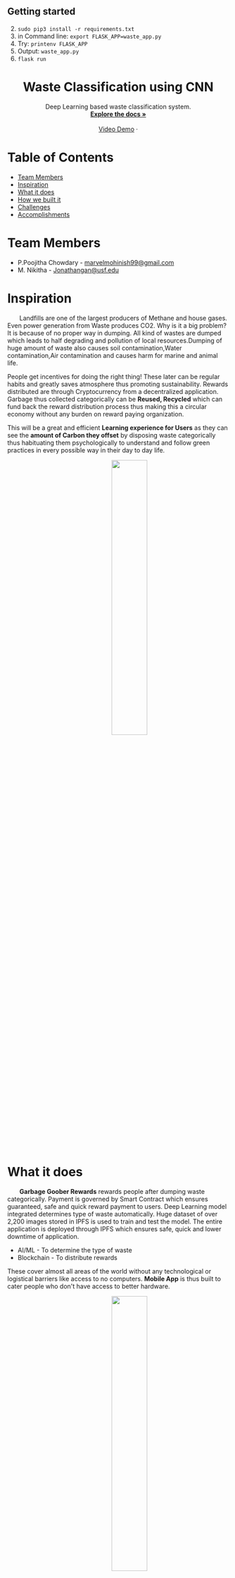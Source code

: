 
## Getting started


2.  `sudo pip3 install -r requirements.txt`
3.  in Command line: `export FLASK_APP=waste_app.py`
4.  Try: `printenv FLASK_APP`
5.  Output: `waste_app.py`
6. `flask run`



<p align="center">


  <h1 align="center">Waste Classification using CNN</h1>

  <p align="center">
    Deep Learning based waste classification system.
    <br />
    <a href="https://github.com/poojitha611/WasteClassification"><strong>Explore the docs »</strong></a>
    <br />
    <br />
    <a href="https://youtu.be/kkXdOf3BB2s">Video Demo</a>
    ·
  
  </p>
</p>

# Table of Contents
* [Team Members](#team-members)
* [Inspiration](#a)
* [What it does](#b)
* [How we built it](#c)
* [Challenges](#d)
* [Accomplishments](#e)
# <a name="team-members"></a>Team Members
* P.Poojitha Chowdary - <marvelmohinish99@gmail.com>
* M. Nikitha - <Jonathangan@usf.edu>


# <a name="a"></a>Inspiration
&nbsp; &nbsp; &nbsp; &nbsp;Landfills are one of the largest producers of Methane and 
house gases. Even power generation from Waste produces CO2. Why is it a big problem? It is because of no proper way in dumping. All kind of wastes are dumped which leads to half degrading and pollution of local resources.Dumping of huge amount of waste also causes soil contamination,Water contamination,Air contamination and causes harm for marine and animal life. 

People get incentives for doing the right thing! These later can be regular habits and greatly saves atmosphere thus promoting sustainability. Rewards distributed are through Cryptocurrency from a decentralized application. Garbage thus collected categorically can be **Reused, Recycled** which can fund back the reward distribution process thus making this a circular economy without any burden on reward paying organization.

This will be a great and efficient **Learning experience for Users** as they can see the **amount of Carbon they offset** by disposing waste categorically thus habituating them psychologically to understand and follow green practices in every possible way in their day to day life.

  
<p align="center">
<img src="img/9c2ddc4b3ac00e9a1bb87f53ef4f718f.png" width="40%" style="margin-left:10%;">
</p>
  
# <a name="b"></a> What it does
&nbsp; &nbsp; &nbsp; &nbsp;**Garbage Goober Rewards** rewards people after dumping waste categorically. Payment is governed by Smart Contract which ensures guaranteed, safe and quick reward payment to users. Deep Learning model integrated determines type of waste automatically. Huge dataset of over 2,200 images stored in IPFS is used to train and test the model. The entire application is deployed through IPFS which ensures safe, quick and lower downtime of application.
  - AI/ML      - To determine the type of waste
  - Blockchain - To distribute rewards

These cover almost all areas of the world without any technological or logistical barriers like access to no computers. **Mobile App** is thus built to cater people who don't have access to better hardware.


<p align="center">
<img src="img/Untitled Diagram (1).png" width="40%" style="margin-left:10%;">
</p>

We have started out with a flask app for classifying types of waste. Later we decided to implement a better front end experience and Web3 functionality that would allow user to get paid using Web3. We have used Polygon network which is L2 network based on Ethereum. This blockchain is so energy neutral that most of it is powered through alternate energy resources. Single transaction uses only 1/20th of power used by a LED bulb per minute thus not putting any more burden/polluting the environment.

**Mobile App** is also built which has the ability to capture waste images and identify just like the webapp but with additional feature of **Minting NFT**. Further implementation requires users to first have NFT's to participate in Garbage Goober which can be bought from marketplace similar to the model of Stepn. NFT's are minted based on input and can be sold in marketplace. **NFT.storage** is currently used to store the NFT's minted which ensures permanent storage of NFT's in Filecoin network.


Latest technologies like Deep Learning for Waste classification, Blockchain for Reward payout and mobile,web applications ensure the application rewards to only correct waste disposals.
  <h1>Web App</h1>
<p align="center">
  
<img src="img/Screenshot (1470).png" width="45%" style="margin-left:10%;">

<img src="img/Screenshot (1473).png" width="45%" style="margin-left:10%;">
</p>
<h1>Mobile App</h1>
<p align="center">
<img src="img/Screenshot (40).png" width="45%" style="margin-left:10%;">

<img src="img/Screenshot (42).png" width="45%" style="margin-left:10%;">
</p>
<p align="center">
<img src="img/Screenshot (43).png" width="60%" style="margin-left:10%;">
</p>

&nbsp; &nbsp; &nbsp; &nbsp;As you can see from the images above, Mobile app has classified my laptop as Computer and minted NFT using NFT.storage. <a href="https://bafybeieejjzt6f7qtl7l6ac55qpwptaczufo5m6wm6xhhc7j2gvzpfhotq.ipfs.nftstorage.link">Click here</a> to view that file.
# <a name="c"></a> How we built it
&nbsp; &nbsp; &nbsp; &nbsp;We have built this DApp as Web App. Entire frontend is built using HTML,CSS,JS. Smart contracts are written using Solidity and deployed on Polygon network. Polygon network helps us in Reduced gas fee and faster transactions. Frontend and Smart contracts are connected using Web3.JS. Convoultional Neural Network is used for determining type of waste instantly with just a picture. It has accuracy of 83% at present with dataset of 2,200+ images in IPFS. This entire DApp is published through IPFS using Fleek platform. IPFS helps us in maintaining large sets of Data with added benefit of no redundancy.
  
  
| Technology                                 | Uses                                                               |
| ------------------------------------------ | ------------------------------------------------------------------ |
| 1. NFT.storage                             | To store the minted NFT's                                          |
| 2. IPFS                                    | Storage for new images and dataset for Deep Learning model         |
| 3. React Native                            | Mobile App framework                                               |
| 4. Flask                                   | To integrate CNN model to Frontend                                 |
| 5. Filecoin                                | Used in NFT.storage as permanent stoarge platform for minted NFT's |

  &nbsp; &nbsp; &nbsp; &nbsp;Mobile Application is built using React native framework and deployed on Expo. Mobile app has the capability to mint NFT's using NFT.storage. **Tokenomics** include sale of these NFT's and access to application only for users with NFT initially to support the reward distribution program.

# <a name="d"></a> Challenges we ran into
&nbsp; &nbsp; &nbsp; &nbsp;Initially we thought of deploying this application using Rinkeby test network of Ethereum and it lead to higher gas fee and slower transactions. Then we switched to L2 based solution like Polygon. Though it was easy to switch we encountered difficulties in integrating it with Frontend. After further reading Web3.JS  and Polygon docs we found the solution. 

&nbsp; &nbsp; &nbsp; &nbsp;Further we realized that as this DApp grows we'll be having lot of data to handle. IPFS came to our rescue. We've used Fleek platform to publish DApp on IPFS. Image classification and other predicting models need Multimedia data to predict what kind of waste and how much of it is deposited. IPFS helped us handle these situations. NFT's minted are stored using NFT.storage.

# <a name="e"></a> Accomplishments that we're proud of
- Utilised NFT.storage for NFT storage.
- MVP Mobile App
- Web App deployed in a fast and low fee blockchain network.
- Multi-chain contract
## What we learned
- To work cohesively even though we're both remote.
- Manage work load equally even though both of us had different skill sets.
- Lot of knowledge on CO2 emissions and rates at which it is increasing and sources of it.
## What's next for Garbage Goober Reward
&nbsp; &nbsp; &nbsp; &nbsp;Right now user manually enters weight of waste. Type of waste is classified by uploading a picture of the waste. This is not the right way for production level implementation. Users will take advantage of this easily. We are thinking of using OpenCV to detect and determine type of waste in real time without any human intervention. This cannot be done due to time constraints for the hackathon. As these features will be integrated data plays important role and we will be using OpenCV & IPFS efficiently in upcoming versions.

&nbsp; &nbsp; &nbsp; &nbsp;NFT marketplace will be setup and we'll implement features like access to application only if having NFT, limited NFT items release etc., for generating revenue to distribute rewards. Overall this shall become a circular economy where NFT's can be used for trading and recognition and also helps fund reward distribution programme which brings lot of potential for utility to our NFT and project.
  
## Gallery

<p align="center">
<img src="img/Screenshot (1469).png" width="60%" style="margin-left:10%;">
</p>

</p>
